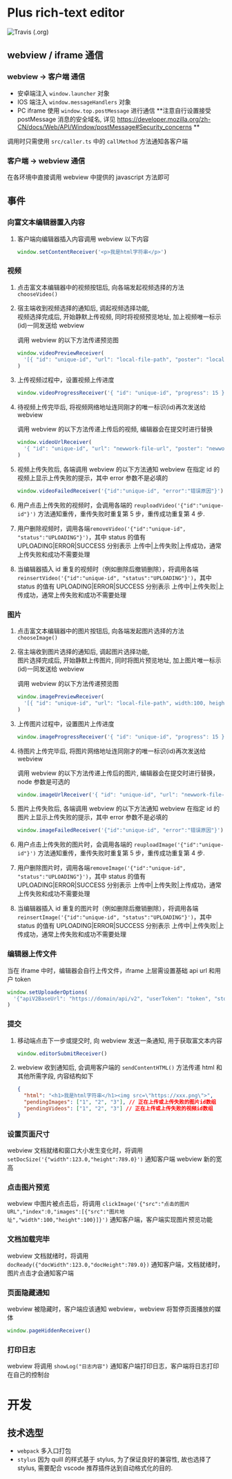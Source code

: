 # Plus rich-text editor

![Travis (.org)](https://img.shields.io/travis/slimkit/plus-editor?style=flat-square)

## webview / iframe 通信

### webview -> 客户端 通信

- 安卓端注入 `window.launcher` 对象
- IOS 端注入 `window.messageHandlers` 对象
- PC iframe 使用 `window.top.postMessage` 进行通信 **注意自行设置接受 postMessage 消息的安全域名, 详见 https://developer.mozilla.org/zh-CN/docs/Web/API/Window/postMessage#Security_concerns **

调用时只需使用 `src/caller.ts` 中的 `callMethod` 方法通知各客户端

### 客户端 -> webview 通信

在各环境中直接调用 webview 中提供的 javascript 方法即可

## 事件

### 向富文本编辑器置入内容

1. 客户端向编辑器插入内容调用 webview 以下内容

   ```js
   window.setContentReceiver('<p>我是html字符串</p>')
   ```

### 视频

1. 点击富文本编辑器中的视频按钮后, 向各端发起视频选择的方法 `chooseVideo()`

2. 宿主端收到视频选择的通知后, 调起视频选择功能,  
   视频选择完成后, 开始静默上传视频, 同时将视频预览地址, 加上视频唯一标示(id)一同发送给 webview

   调用 webview 的以下方法传递预览图

   ```js
   window.videoPreviewReceiver(
     '[{ "id": "unique-id", "url": "local-file-path", "poster": "local-file-path", width:100, height:100 }]',
   )
   ```

3. 上传视频过程中，设置视频上传进度

   ```js
   window.videoProgressReceiver('{ "id": "unique-id", "progress": 15 }')
   ```

4. 待视频上传完毕后, 将视频网络地址连同刚才的唯一标识(id)再次发送给 webview

   调用 webview 的以下方法传递上传后的视频, 编辑器会在提交时进行替换

   ```js
   window.videoUrlReceiver(
     '{ "id": "unique-id", "url": "newwork-file-url", "poster": "newwork-file-url" }',
   )
   ```

5. 视频上传失败后, 各端调用 webview 的以下方法通知 webview 在指定 id 的视频上显示上传失败的提示，其中 error 参数不是必填的

   ```js
   window.videoFailedReceiver('{"id":"unique-id", "error":"错误原因"}')
   ```

6. 用户点击上传失败的视频时，会调用各端的 `reuploadVideo('{"id":"unique-id"}')` 方法通知重传，重传失败时重复第 5 步，重传成功重复第 4 步.

7. 用户删除视频时，调用各端`removeVideo('{"id":"unique-id", "status":"UPLOADING"}')`，其中 status 的值有 UPLOADING|ERROR|SUCCESS 分别表示 上传中|上传失败|上传成功，通常上传失败和成功不需要处理

8. 当编辑器插入 id 重复的视频时（例如删除后撤销删除），将调用各端`reinsertVideo('{"id":"unique-id", "status":"UPLOADING"}')`，其中 status 的值有 UPLOADING|ERROR|SUCCESS 分别表示 上传中|上传失败|上传成功，通常上传失败和成功不需要处理

### 图片

1. 点击富文本编辑器中的图片按钮后, 向各端发起图片选择的方法 `chooseImage()`

2. 宿主端收到图片选择的通知后, 调起图片选择功能,  
   图片选择完成后, 开始静默上传图片, 同时将图片预览地址, 加上图片唯一标示(id)一同发送给 webview

   调用 webview 的以下方法传递预览图

   ```js
   window.imagePreviewReceiver(
     '[{ "id": "unique-id", "url": "local-file-path", width:100, height:100 }]',
   )
   ```

3. 上传图片过程中，设置图片上传进度

   ```js
   window.imageProgressReceiver('{ "id": "unique-id", "progress": 15 }')
   ```

4. 待图片上传完毕后, 将图片网络地址连同刚才的唯一标识(id)再次发送给 webview

   调用 webview 的以下方法传递上传后的图片, 编辑器会在提交时进行替换，node 参数是可选的

   ```js
   window.imageUrlReceiver('{ "id": "unique-id", "url": "newwork-file-url", "node": "xxx" }')
   ```

5. 图片上传失败后, 各端调用 webview 的以下方法通知 webview 在指定 id 的图片上显示上传失败的提示，其中 error 参数不是必填的

   ```js
   window.imageFailedReceiver('{"id":"unique-id", "error":"错误原因"}')
   ```

6. 用户点击上传失败的图片时，会调用各端的 `reuploadImage('{"id":"unique-id"}')` 方法通知重传，重传失败时重复第 5 步，重传成功重复第 4 步.

7. 用户删除图片时，调用各端`removeImage('{"id":"unique-id", "status":"UPLOADING"}')`，其中 status 的值有 UPLOADING|ERROR|SUCCESS 分别表示 上传中|上传失败|上传成功，通常上传失败和成功不需要处理

8. 当编辑器插入 id 重复的图片时（例如删除后撤销删除），将调用各端`reinsertImage('{"id":"unique-id", "status":"UPLOADING"}')`，其中 status 的值有 UPLOADING|ERROR|SUCCESS 分别表示 上传中|上传失败|上传成功，通常上传失败和成功不需要处理

### 编辑器上传文件

当在 iframe 中时，编辑器会自行上传文件，iframe 上层需设置基础 api url 和用户 token

```js
window.setUploaderOptions(
  '{"apiV2BaseUrl": "https://domain/api/v2", "userToken": "token", "storage": {"channel": "public"}}',
)
```

### 提交

1. 移动端点击下一步或提交时, 向 webview 发送一条通知, 用于获取富文本内容

   ```js
   window.editorSubmitReceiver()
   ```

2. webview 收到通知后, 会调用客户端的 `sendContentHTML()` 方法传递 html 和其他所需字段, 内容结构如下

   ```json
   {
     "html": "<h1>我是html字符串</h1><img src=\"https://xxx.png\">",
     "pendingImages": ["1", "2", "3"], // 正在上传或上传失败的图片id数组
     "pendingVideos": ["1", "2", "3"] // 正在上传或上传失败的视频id数组
   }
   ```

### 设置页面尺寸

webview 文档就绪和窗口大小发生变化时，将调用 `setDocSize('{"width":123.0,"height":789.0}')` 通知客户端 webview 新的宽高

### 点击图片预览

webview 中图片被点击后，将调用 `clickImage('{"src":"点击的图片URL","index":0,"images":[{"src":"图片地址","width":100,"height":100}]}')` 通知客户端，客户端实现图片预览功能

### 文档加载完毕

webview 文档就绪时，将调用 `docReady({"docWidth":123.0,"docHeight":789.0})` 通知客户端，文档就绪时，图片点击才会通知客户端

### 页面隐藏通知

webview 被隐藏时，客户端应该通知 webview，webview 将暂停页面播放的媒体

```js
window.pageHiddenReceiver()
```

### 打印日志

webview 将调用 `showLog("日志内容")` 通知客户端打印日志，客户端将日志打印在自己的控制台

# 开发

## 技术选型

- `webpack` 多入口打包
- `stylus` 因为 quill 的样式基于 stylus, 为了保证良好的兼容性, 故也选择了 stylus, 需要配合 vscode 推荐插件达到自动格式化的目的.
